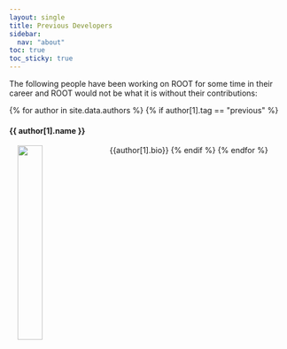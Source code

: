 ```yaml
---
layout: single
title: Previous Developers
sidebar:
  nav: "about"
toc: true
toc_sticky: true
---
```


The following people have been working on ROOT for some time in their career and ROOT
would not be what it is without their contributions:

{% for author in site.data.authors %}
{% if author[1].tag == "previous" %}
#### {{ author[1].name }}
<img src="{{author[1].avatar | relative_url}}" width="30%" style="padding: 0 15px; float: left;">
{{author[1].bio}}
{% endif %}
{% endfor %}
